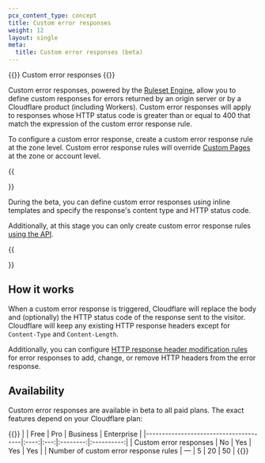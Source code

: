 ```yaml
---
pcx_content_type: concept
title: Custom error responses
weight: 12
layout: single
meta:
  title: Custom error responses (beta)
---
```


{{<heading-pill style="beta">}} Custom error responses {{</heading-pill>}}

Custom error responses, powered by the [Ruleset Engine](/ruleset-engine/), allow you to define custom responses for errors returned by an origin server or by a Cloudflare product (including Workers). Custom error responses will apply to responses whose HTTP status code is greater than or equal to 400 that match the expression of the custom error response rule.

To configure a custom error response, create a custom error response rule at the zone level. Custom error response rules will override [Custom Pages](/support/more-dashboard-apps/cloudflare-custom-pages/configuring-custom-pages-error-and-challenge/) at the zone or account level.

{{<Aside type="note" header="Notes about the beta">}}

During the beta, you can define custom error responses using inline templates and specify the response's content type and HTTP status code.

Additionally, at this stage you can only create custom error response rules [using the API](/rules/custom-error-responses/create-api/).

{{</Aside>}}

## How it works

When a custom error response is triggered, Cloudflare will replace the body and (optionally) the HTTP status code of the response sent to the visitor. Cloudflare will keep any existing HTTP response headers except for `Content-Type` and `Content-Length`.

Additionally, you can configure [HTTP response header modification rules](/rules/transform/response-header-modification/) for error responses to add, change, or remove HTTP headers from the error response.

## Availability

Custom error responses are available in beta to all paid plans. The exact features depend on your Cloudflare plan:

{{<table-wrap>}}
|                                       | Free | Pro | Business | Enterprise |
|---------------------------------------|:----:|:---:|:--------:|:----------:|
| Custom error responses                |  No  | Yes |   Yes    |    Yes     |
| Number of custom error response rules |  —   |  5  |    20    |     50     |
{{</table-wrap>}}

